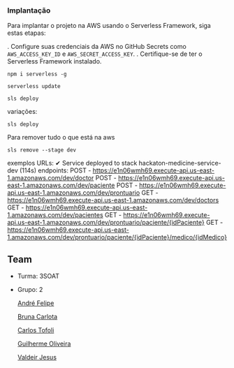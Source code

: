 ### Implantação

Para implantar o projeto na AWS usando o Serverless Framework, siga estas etapas:

. Configure suas credenciais da AWS no GitHub Secrets como `AWS_ACCESS_KEY_ID` e `AWS_SECRET_ACCESS_KEY`.
. Certifique-se de ter o Serverless Framework instalado.

```shell
npm i serverless -g
```

```shell
serverless update
```

```shell
sls deploy
```

variações:

```shell
sls deploy
```

Para remover tudo o que está na aws

```shell
sls remove --stage dev
```

exemplos URLs:
✔ Service deployed to stack hackaton-medicine-service-dev (114s)
endpoints:
  POST - https://e1n06wmh69.execute-api.us-east-1.amazonaws.com/dev/doctor
  POST - https://e1n06wmh69.execute-api.us-east-1.amazonaws.com/dev/paciente
  POST - https://e1n06wmh69.execute-api.us-east-1.amazonaws.com/dev/prontuario
  GET - https://e1n06wmh69.execute-api.us-east-1.amazonaws.com/dev/doctors
  GET - https://e1n06wmh69.execute-api.us-east-1.amazonaws.com/dev/pacientes
  GET - https://e1n06wmh69.execute-api.us-east-1.amazonaws.com/dev/prontuario/paciente/{idPaciente}
  GET - https://e1n06wmh69.execute-api.us-east-1.amazonaws.com/dev/prontuario/paciente/{idPaciente}/medico/{idMedico}


## Team
 - Turma: 3SOAT
 - Grupo: 2

   [André Felipe](andrefelipegodoi@gmail.com)
   
   [Bruna Carlota](brunacarlota@gmail.com)

   [Carlos Tofoli](henrique.tofoli@hotmail.com)

   [Guilherme Oliveira](guilherme.oliveira182@yahoo.com.br)

   [Valdeir Jesus](valdeir_014@hotmail.com)
